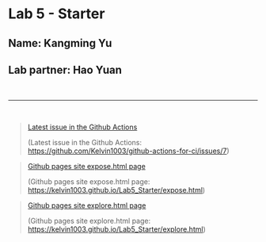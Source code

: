 # Lab 5 - Starter

## Name: Kangming Yu 
## Lab partner: Hao Yuan

<br />
<hr />
<br />

> [Latest issue in the Github Actions](https://github.com/Kelvin1003/github-actions-for-ci/issues/7)
> 
> (Latest issue in the Github Actions: https://github.com/Kelvin1003/github-actions-for-ci/issues/7)


> [Github pages site expose.html page](https://kelvin1003.github.io/Lab5_Starter/expose.html)
> 
> (Github pages site expose.html page: https://kelvin1003.github.io/Lab5_Starter/expose.html)


> [Github pages site explore.html page](https://kelvin1003.github.io/Lab5_Starter/explore.html)
> 
> (Github pages site explore.html page: https://kelvin1003.github.io/Lab5_Starter/explore.html)

